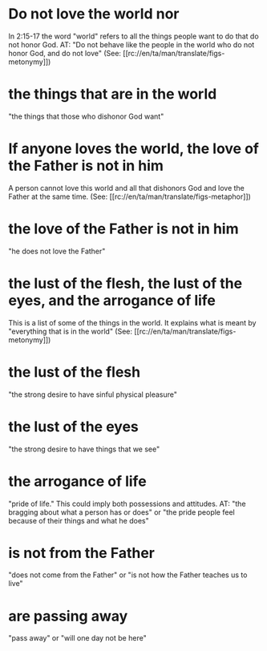 # Do not love the world nor

In 2:15-17 the word "world" refers to all the things people want to do that do not honor God. AT: "Do not behave like the people in the world who do not honor God, and do not love" (See: [[rc://en/ta/man/translate/figs-metonymy]])

# the things that are in the world

"the things that those who dishonor God want"

# If anyone loves the world, the love of the Father is not in him

A person cannot love this world and all that dishonors God and love the Father at the same time. (See: [[rc://en/ta/man/translate/figs-metaphor]])

# the love of the Father is not in him

"he does not love the Father"

# the lust of the flesh, the lust of the eyes, and the arrogance of life

This is a list of some of the things in the world. It explains what is meant by "everything that is in the world" (See: [[rc://en/ta/man/translate/figs-metonymy]])

# the lust of the flesh

"the strong desire to have sinful physical pleasure"

# the lust of the eyes

"the strong desire to have things that we see"

# the arrogance of life

"pride of life." This could imply both possessions and attitudes. AT: "the bragging about what a person has or does" or "the pride people feel because of their things and what he does"

# is not from the Father

"does not come from the Father" or "is not how the Father teaches us to live"

# are passing away

"pass away" or "will one day not be here"